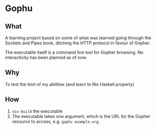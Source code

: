 # Gophu

## What
A learning project based on some of what was learned going through the Sockets
and Pipes book, ditching the HTTP protocol in favour of Gopher.

The executable itself is a command line tool for Gopher browsing. No
interactivity has been planned as of now.

## Why
To test the limit of my abilities (and learn to Nix Haskell properly)

## How
1. `nix-build` the executable
2. The executable takes one argument, which is the URL for the Gopher resource
to access, e.g. `gophu example.org`.
